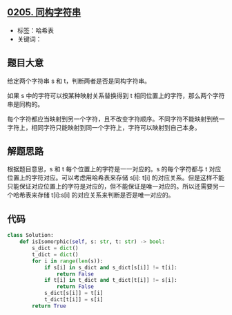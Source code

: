 ## [0205. 同构字符串](https://leetcode-cn.com/problems/isomorphic-strings/)

- 标签：哈希表
- 关键词：

## 题目大意

给定两个字符串 s 和 t，判断两者是否是同构字符串。

如果 s 中的字符可以按某种映射关系替换得到 t 相同位置上的字符，那么两个字符串是同构的。

每个字符都应当映射到另一个字符，且不改变字符顺序。不同字符不能映射到统一字符上，相同字符只能映射到同一个字符上，字符可以映射到自己本身。

## 解题思路

根据题目意思，s 和 t 每个位置上的字符是一一对应的。s 的每个字符都与 t 对应位置上的字符对应。可以考虑用哈希表来存储 s[i]: t[i] 的对应关系。但是这样不能只能保证对应位置上的字符是对应的，但不能保证是唯一对应的。所以还需要另一个哈希表来存储 t[i]:s[i] 的对应关系来判断是否是唯一对应的。

## 代码

```Python
class Solution:
    def isIsomorphic(self, s: str, t: str) -> bool:
        s_dict = dict()
        t_dict = dict()
        for i in range(len(s)):
            if s[i] in s_dict and s_dict[s[i]] != t[i]:
                return False
            if t[i] in t_dict and t_dict[t[i]] != s[i]:
                return False
            s_dict[s[i]] = t[i]
            t_dict[t[i]] = s[i]
        return True
```

